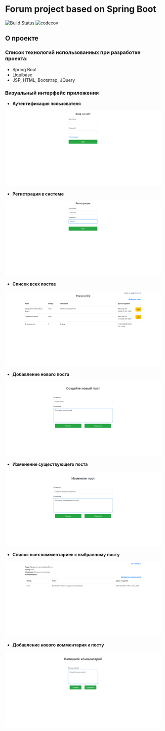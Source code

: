 # Forum project based on Spring Boot
[![Build Status](https://travis-ci.org/IvanPJF/job4j_forum.svg?branch=master)](https://travis-ci.org/IvanPJF/job4j_forum)
[![codecov](https://codecov.io/gh/IvanPJF/job4j_forum/branch/master/graph/badge.svg)](https://codecov.io/gh/IvanPJF/job4j_forum)

## О проекте

### Список технологий использованных при разработке проекта:
+ Spring Boot
+ Liquibase
+ JSP, HTML, Bootstrap, JQuery

### Визуальный интерфейс приложения

+ __Аутентификация пользователя__

<kbd>![Auth](/images/Input.png "Аутентификация пользователя")

+ __Регистрация в системе__

<kbd>![Reg](/images/Reg.png "Регистрация пользователя")

+ __Список всех постов__

<kbd>![Main](/images/Main.png "Список всех постов")

+ __Добавление нового поста__

<kbd>![Add_topic](/images/Add_topic.png "Добавление нового поста")

+ __Изменение существующего поста__

<kbd>![Edit_topic](/images/Edit_topic.png "Изменение существующего поста")

+ __Список всех комментариев к выбранному посту__

<kbd>![All_comments](/images/All_comments.png "Список всех комментариев к выбранному посту")

+ __Добавление нового комментария к посту__

<kbd>![Add_comment](/images/Add_comment.png "Добавление нового комментария к посту")

